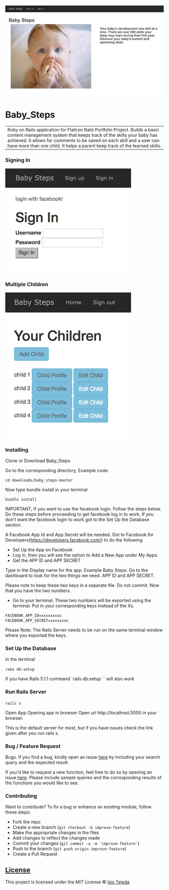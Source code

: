 ![Baby_Steps](app/assets/images/demo/demo_landing_1.jpg?raw=true "baby")
# Baby_Steps
<table>
<tr>
<td>
  Ruby on Rails application for Flatiron Rails Portfolio Project. Builds a basic content management system that keeps track of the skills your baby has achieved. It allows for comments to be saved on each skill and a user can have more than one child. It helps a parent keep track of the learned skills.
</td>
</tr>
</table>

### Signing In
![](app/assets/images/demo/demo3.png)
### Multiple Children
![](app/assets/images/demo/demo4.png)

### Installing

Clone or Download Baby_Steps

Go to the corresponding directory, Example code:

```
cd downloads/baby_steps-master
```

Now type bundle install in your terminal

```
bundle install
```

IMPORTANT, If you want to use the facebook login. Follow the steps below. Do these steps before proceeding to get facebook log in to work. If you don't want the facebook login to work got to the Set Up the Database section.

A Facebook App Id and App Secret will be needed. Got to Facebook for Developers(https://developers.facebook.com/) to do the following

- Set Up the App on Facebook
- Log in, then you will see the option to Add a New App under My Apps.
- Get the APP ID and APP SECRET

Type in the Display name for the app. Example  Baby Steps.
Go to the dashboard to look for the two things we need.
APP ID and APP SECRET.

Please note to keep these two keys in a separate file. Do not commit.
Now that you have the two numbers.

- Go to your terminal. These two numbers will be exported using the terminal. Put in your corresponding keys instead of the Xs.

```
FACEBOOK_APP_ID=xxxxxxxxx
FACEBOOK_APP_SECRET=xxxxxxxx
```
Please Note:
The Rails Server needs to be run on the same terminal window where you exported the keys.

### Set Up the Database

In the terminal

`rake db:setup`

If you have Rails 5.1.1  command
`rails db:setup ``
will also work

### Run Rails Server
`rails s`

Open App
Opening app in browser
Open url http://localhost:3000 in your browser.

This is the default server for most, but if you have issues check the link given after you run rails s.

### Bug / Feature Request

Bugs. If you find a bug, kindly open an issue [here](https://github.com/latinadeveloper/baby_steps/issues) by including your search query and the expected result.

If you'd like to request a new function, feel free to do so by opening an issue [here](https://github.com/latinadeveloper/baby_steps/issues). Please include sample queries and the corresponding results of the functions you would like to see.


### Contributing
Want to contribute?
To fix a bug or enhance an existing module, follow these steps:
- Fork the repo
- Create a new branch (`git checkout -b improve-feature`)
- Make the appropriate changes in the files
- Add changes to reflect the changes made
- Commit your changes (`git commit -a -m 'improve-feature'`)
- Push to the branch (`git push origin improve-feature`)
- Create a Pull Request


## [License](https://github.com/latinadeveloper/baby_steps/license.md)

This project is licensed under the MIT License © [Isis Tejeda ](https://github.com/latinadeveloper)
